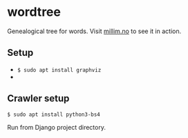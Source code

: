 # wordtree
Genealogical tree for words. Visit [millim.no](http://millim.no) to see it in action.

## Setup
- `$ sudo apt install graphviz`
- 

## Crawler setup
`$ sudo apt install python3-bs4`

Run from Django project directory.

